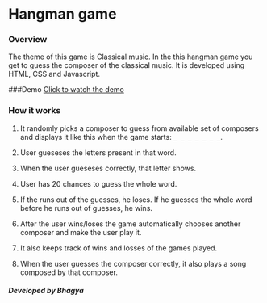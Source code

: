 # Hangman game

### Overview
The theme of this game is Classical music. In the this hangman game you get to guess the composer of the classical music. It is developed using HTML, CSS and Javascript. 

###Demo
[Click to watch the demo](https://thawing-shore-39948.herokuapp.com)

### How it works


1. It randomly picks a composer to guess from available set of composers and  displays it like this when the game starts:      `_ _ _ _ _ _ _`.

2. User gueseses the letters present in that word. 

3. When the user gueseses correctly, that letter shows.

4. User has 20 chances to guess the whole word.

5. If the runs out of the guesses, he loses. If he guesses the whole word before he runs out of guesses, he wins.

6. After the user wins/loses the game automatically chooses another composer and make the user play it.

7. It also keeps track of wins and losses of the games played.

8. When the user guesses the composer correctly, it also plays a song composed by that composer.


##### Developed by Bhagya

